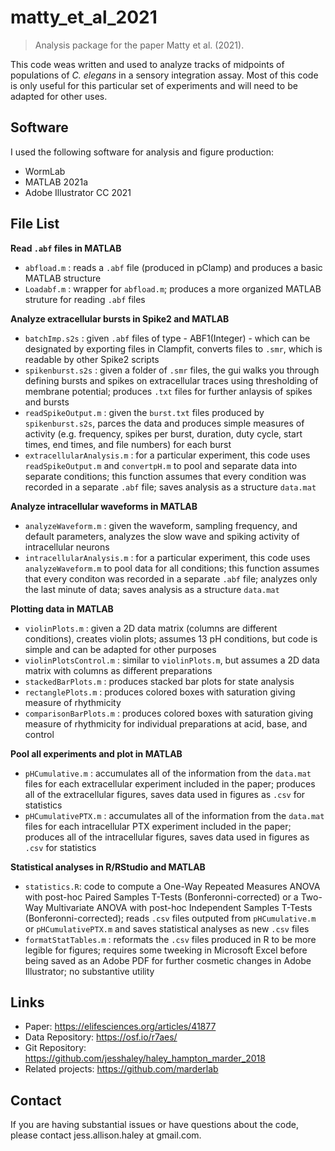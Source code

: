 # matty_et_al_2021
> Analysis package for the paper Matty et al. (2021).

This code weas written and used to analyze tracks of midpoints of populations of *C. elegans* in a sensory integration assay. Most of this code is only useful for this particular set of experiments and will need to be adapted for other uses.


## Software

I used the following software for analysis and figure production:
- WormLab
- MATLAB 2021a
- Adobe Illustrator CC 2021


## File List

<b>Read `.abf` files in MATLAB</b>
- `abfload.m` : reads a `.abf` file (produced in pClamp) and produces a basic MATLAB structure
- `Loadabf.m` : wrapper for `abfload.m`; produces a more organized MATLAB struture for reading `.abf` files

<b>Analyze extracellular bursts in Spike2 and MATLAB</b>
- `batchImp.s2s` : given `.abf` files of type - ABF1(Integer) - which can be designated by exporting files in Clampfit, converts files to `.smr`, which is readable by other Spike2 scripts
- `spikenburst.s2s` : given a folder of `.smr` files, the gui walks you through defining bursts and spikes on extracellular traces using thresholding of membrane potential; produces `.txt` files for further anlaysis of spikes and bursts
- `readSpikeOutput.m` : given the `burst.txt` files produced by `spikenburst.s2s`, parces the data and produces simple measures of activity (e.g. frequency, spikes per burst, duration, duty cycle, start times, end times, and file numbers) for each burst
- `extracellularAnalysis.m` : for a particular experiment, this code uses `readSpikeOutput.m` and `convertpH.m` to pool and separate data into separate conditions; this function assumes that every condition was recorded in a separate `.abf` file; saves analysis as a structure `data.mat`

<b>Analyze intracellular waveforms in MATLAB</b>
- `analyzeWaveform.m` : given the waveform, sampling frequency, and default parameters, analyzes the slow wave and spiking activity of intracellular neurons
- `intracellularAnalysis.m` : for a particular experiment, this code uses `analyzeWaveform.m` to pool data for all conditions; this function assumes that every conditon was recorded in a separate `.abf` file; analyzes only the last minute of data; saves analysis as a structure `data.mat`

<b>Plotting data in MATLAB</b>
- `violinPlots.m` : given a 2D data matrix (columns are different conditions), creates violin plots; assumes 13 pH conditions, but code is simple and can be adapted for other purposes
- `violinPlotsControl.m` : similar to `violinPlots.m`, but assumes a 2D data matrix with columns as different preparations
- `stackedBarPlots.m` : produces stacked bar plots for state analysis
- `rectanglePlots.m` : produces colored boxes with saturation giving measure of rhythmicity
- `comparisonBarPlots.m` : produces colored boxes with saturation giving measure of rhythmicity for individual preparations at acid, base, and control

<b>Pool all experiments and plot in MATLAB</b>
- `pHCumulative.m` : accumulates all of the information from the `data.mat` files for each extracellular experiment included in the paper; produces all of the extracellular figures, saves data used in figures as `.csv` for statistics
- `pHCumulativePTX.m` : accumulates all of the information from the `data.mat` files for each intracellular PTX experiment included in the paper; produces all of the intracellular figures, saves data used in figures as `.csv` for statistics

<b>Statistical analyses in R/RStudio and MATLAB</b>
- `statistics.R`: code to compute a One-Way Repeated Measures ANOVA with post-hoc Paired Samples T-Tests (Bonferonni-corrected) or a Two-Way Multivariate ANOVA with post-hoc Independent Samples T-Tests (Bonferonni-corrected); reads `.csv` files outputed from `pHCumulative.m` or `pHCumulativePTX.m` and saves statistical analyses as new `.csv` files
- `formatStatTables.m` : reformats the `.csv` files produced in R to be more legible for figures; requires some tweeking in Microsoft Excel before being saved as an Adobe PDF for further cosmetic changes in Adobe Illustrator; no substantive utility


## Links

- Paper: https://elifesciences.org/articles/41877
- Data Repository: https://osf.io/r7aes/
- Git Repository: https://github.com/jesshaley/haley_hampton_marder_2018
- Related projects: https://github.com/marderlab

  
## Contact
  
If you are having substantial issues or have questions about the code, please contact jess.allison.haley at gmail.com.

